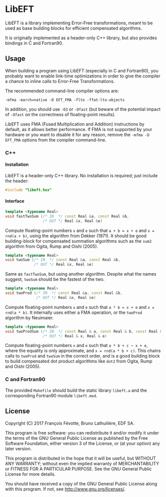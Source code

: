 # LibEFT

LibEFT is a library implementing Error-Free transformations, meant to be used as
base building blocks for efficient compensated algorithms.

It is originally implemented as a header-only C++ library, but also provides
bindings in C and Fortran90.


## Usage

When building a program using LibEFT (especially in C and Fortran90), you
probably want to enable link-time optimizations in order to give the compiler a
chance to inline calls to Error-Free Transformations.

The recommended command-line compiler options are:

```
-mfma -march=native -D EFT_FMA -flto -ffat-lto-objects
```

In addition, you should use `-O3` or `-Ofast` (but beware of the potential
impact of `-Ofast` on the correctness of floating-point results).

LibEFT uses FMA (Fused Multiplication and Addition) instructions by default, as
it allows better performance. If FMA is not supported by your hardware or you
want to disable it for any reason, remove the `-mfma -D EFT_FMA` options from
the compiler command-line.



### C++

#### Installation

LibEFT is a header-only C++ library. No installation is required; just include
the header:

```c++
#include "libeft.hxx"
```

#### Interface

```c++
template <typename Real>
void fastTwoSum (/* IN  */ const Real &a, const Real &b,
                 /* OUT */ Real &x, Real &e)
```

Compute floating-point numbers `x` and `e` such that `a + b = x + e` and `x =
rnd(a + b)`, using the algorithm from Dekker (1971). It should be good
building-block for compensated summation algorithms such as the `sum2` algorithm
from Ogita, Rump and Oishi (2005).


```c++
template <typename Real>
void twoSum (/* IN  */ const Real &a, const Real &b,
             /* OUT */ Real &x, Real &e)
```

Same as `fastTwoSum`, but using another algorithm. Despite what the names
suggest, `twoSum` should be the fastest of the two.


```c++
template <typename Real>
void twoProd (/* IN  */ const Real &a, const Real &b,
              /* OUT */ Real &x, Real &e)
```

Compute floating-point numbers `x` and `e` such that `a * b = x + e` and `x =
rnd(a * b)`. It internally uses either a FMA operation, or the `twoProd`
algorithm by Neuimaier.



```c++
template <typename Real>
void twoProdSum (/* IN  */ const Real & a, const Real & b, const Real & c,
                 /* OUT */ Real & x, Real & e)
```

Compute floating-point numbers `x` and `e` such that `a * b + c ~ x + e`, where
the equality is only approximate, and `x = rnd(a * b + c)`. This chains calls to
`twoProd` and `twoSum` in the correct order, and is a good building block to
build compensated dot product algorithms like `dot2` from Ogita, Rump and Oishi
(2005).


### C and Fortran90

The provided `Makefile` should build the static library `libeft.a` and the
corresponding Fortran90 module `libeft.mod`.



## License

Copyright (C) 2017 François Févotte, Bruno Lathuilière, EDF SA.

This program is free software: you can redistribute it and/or modify it under
the terms of the GNU General Public License as published by the Free Software
Foundation, either version 3 of the License, or (at your option) any later
version.

This program is distributed in the hope that it will be useful, but WITHOUT ANY
WARRANTY; without even the implied warranty of MERCHANTABILITY or FITNESS FOR A
PARTICULAR PURPOSE. See the GNU General Public License for more details.

You should have received a copy of the GNU General Public License along with
this program. If not, see http://www.gnu.org/licenses/.
